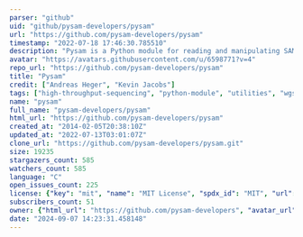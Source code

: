 ```yaml
---
parser: "github"
uid: "github/pysam-developers/pysam"
url: "https://github.com/pysam-developers/pysam"
timestamp: "2022-07-18 17:46:30.785510"
description: "Pysam is a Python module for reading and manipulating SAM/BAM/VCF/BCF files. It's a lightweight wrapper of the htslib C-API, the same one that powers samtools, bcftools, and tabix."
avatar: "https://avatars.githubusercontent.com/u/6598771?v=4"
repo_url: "https://github.com/pysam-developers/pysam"
title: "Pysam"
credit: ["Andreas Heger", "Kevin Jacobs"]
tags: ["high-throughput-sequencing", "python-module", "utilities", "wgs-analysis"]
name: "pysam"
full_name: "pysam-developers/pysam"
html_url: "https://github.com/pysam-developers/pysam"
created_at: "2014-02-05T20:38:10Z"
updated_at: "2022-07-13T03:01:07Z"
clone_url: "https://github.com/pysam-developers/pysam.git"
size: 19235
stargazers_count: 585
watchers_count: 585
language: "C"
open_issues_count: 225
license: {"key": "mit", "name": "MIT License", "spdx_id": "MIT", "url": "https://api.github.com/licenses/mit", "node_id": "MDc6TGljZW5zZTEz"}
subscribers_count: 51
owner: {"html_url": "https://github.com/pysam-developers", "avatar_url": "https://avatars.githubusercontent.com/u/6598771?v=4", "login": "pysam-developers", "type": "Organization"}
date: "2024-09-07 14:23:31.458148"
---
```


